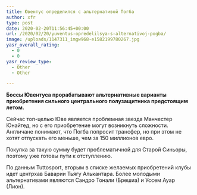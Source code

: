 ```yaml
---
title: Ювентус определился с альтернативой Погба
author: xfr
type: post
date: 2020-02-20T11:56:45+00:00
url: /2020/02/20/yuventus-opredelilsya-s-alternativoj-pogba/
image: /uploads/1147311_imgw968-e1582199780267.jpg
yasr_overall_rating:
  - 0
  - 0
yasr_review_type:
  - Other
  - Other

---
```

**Боссы Ювентуса прорабатывают альтернативные варианты приобретения сильного центрального полузащитника предстоящим летом.**

Сейчас топ-целью Юве является проблемная звезда Манчестер Юнайтед, но с его приобретение могут возникнуть сложности. Англичане понимают, что Погба попросит трансфер, но при этом не хотят отпускать его меньше, чем за 150 миллионов евро.

Покупка за такую сумму будет проблематичной для Старой Синьоры, поэтому уже готовы пути к отступлению.

По данным Tuttosport, вторым в списке желаемых приобретений клубы идет центрхав Баварии Тьягу Алькантара. Более молодыми альтернативами являются Сандро Тонали (Брешиа) и Уссем Ауар (Лион).